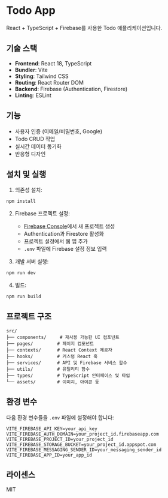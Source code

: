 # Todo App

React + TypeScript + Firebase를 사용한 Todo 애플리케이션입니다.

## 기술 스택

- **Frontend**: React 18, TypeScript
- **Bundler**: Vite
- **Styling**: Tailwind CSS
- **Routing**: React Router DOM
- **Backend**: Firebase (Authentication, Firestore)
- **Linting**: ESLint

## 기능

- 사용자 인증 (이메일/비밀번호, Google)
- Todo CRUD 작업
- 실시간 데이터 동기화
- 반응형 디자인

## 설치 및 실행

1. 의존성 설치:
```bash
npm install
```

2. Firebase 프로젝트 설정:
   - [Firebase Console](https://console.firebase.google.com/)에서 새 프로젝트 생성
   - Authentication과 Firestore 활성화
   - 프로젝트 설정에서 웹 앱 추가
   - `.env` 파일에 Firebase 설정 정보 입력

3. 개발 서버 실행:
```bash
npm run dev
```

4. 빌드:
```bash
npm run build
```

## 프로젝트 구조

```
src/
├── components/     # 재사용 가능한 UI 컴포넌트
├── pages/         # 페이지 컴포넌트
├── contexts/      # React Context 제공자
├── hooks/         # 커스텀 React 훅
├── services/      # API 및 Firebase 서비스 함수
├── utils/         # 유틸리티 함수
├── types/         # TypeScript 인터페이스 및 타입
└── assets/        # 이미지, 아이콘 등
```

## 환경 변수

다음 환경 변수들을 `.env` 파일에 설정해야 합니다:

```
VITE_FIREBASE_API_KEY=your_api_key
VITE_FIREBASE_AUTH_DOMAIN=your_project_id.firebaseapp.com
VITE_FIREBASE_PROJECT_ID=your_project_id
VITE_FIREBASE_STORAGE_BUCKET=your_project_id.appspot.com
VITE_FIREBASE_MESSAGING_SENDER_ID=your_messaging_sender_id
VITE_FIREBASE_APP_ID=your_app_id
```

## 라이센스

MIT
